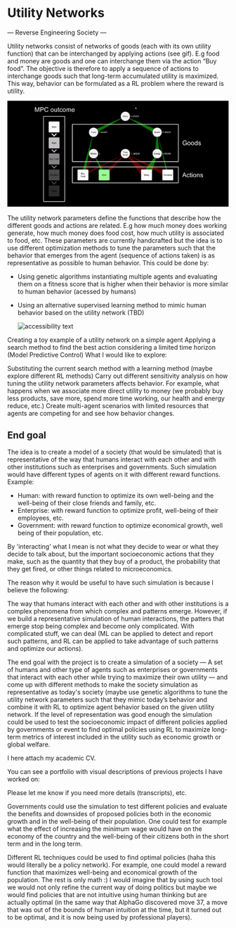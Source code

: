 # Utility Networks
—  Reverse Engineering Society — 



Utility networks consist of networks of goods (each with its own utility function) that can be interchanged by applying actions (see gif). E.g food and money are goods and one can interchange them via the action “Buy food”. The objective is therefore to apply a sequence of actions to interchange goods such that long-term accumulated utility is maximized. This way, behavior can be formulated as a RL problem where the reward is utility.

![](utility_network.gif)

The utility network parameters define the functions that describe how the different goods and actions are related. E.g how much money does working generate, how much money does food cost, how much utility is associated to food, etc. These parameters are currently handcrafted but the idea is to use different optimization methods to tune the parameters such that the behavior that emerges from the agent (sequence of actions taken) is as representative as possible to human behavior. This could be done by:
- Using genetic algorithms instantiating multiple agents and evaluating them on a fitness score that is higher when their behavior is more similar to human behavior (acessed by humans)
- Using an alternative supervised learning method to mimic human behavior based on the utility network (TBD)

  <img src="payoff_matrix_mixed_equilibrium.PNG" width="227" alt="accessibility text">

Creating a toy example of a utility network on a simple agent 
Applying a search method to find the best action considering a limited time horizon (Model Predictive Control)
What I would like to explore:

Substituting the current search method with a learning method (maybe explore different RL methods)
Carry out different sensitivity analysis on how tuning the utility network parameters affects behavior. For example, what happens when we associate more direct utility to money (we probably buy less products, save more, spend more time working, our health and energy reduce, etc.)
Create multi-agent scenarios with limited resources that agents are competing for and see how behavior changes.



## End goal

The idea is to create a model of a society  (that would be simulated) that is representative of the way that humans interact with each other and with other institutions such as enterprises and governments. Such simulation would have different types of agents on it with different reward functions. Example:

- Human: with reward function to optimize its own well-being and the well-being of their close friends and family, etc.
- Enterprise: with reward function to optimize profit, well-being of their employees, etc.
- Government: with reward function to optimize economical growth, well being of their population, etc.

By 'interacting' what I mean is not what they decide to wear or what they decide to talk about, but the important socioeconomic actions that they make, such as the quantity that they buy of a product, the probability that they get fired, or other things related to microeconomics.


The reason why it would be useful to have such simulation is because I believe the following: 

The way that humans interact with each other and with other institutions is a complex phenomena from which complex and patterns emerge. However, if we build a representative simulation of human interactions, the patters that emerge stop being complex and become only complicated. With complicated stuff, we can deal (ML can be applied to detect and report such patterns, and RL can be applied to take advantage of such patterns and optimize our actions).

The end goal with the project is to create a simulation of a society — A  set of humans and other type of agents such as enterprises or governments that interact with each other while trying to maximize their own utility — and come up with different methods to make the society simulation as representative as today's society (maybe use genetic algorithms to tune the utility network parameters such that they mimic today’s behavior and combine it with RL to optimize agent behavior based on the given utility network. If the level of representation was good enough the simulation could be used to test the socioeconomic impact of different policies applied by governments or event to find optimal policies using RL to maximize long-term metrics of interest included in the utility such as economic growth or global welfare.

I here attach my academic CV.

You can see a portfolio with visual descriptions of previous projects I have worked on:

 Please let me know if you need more details (transcripts), etc.



Governments could use the simulation to test different policies and evaluate the benefits and downsides of proposed policies both in the economic growth and in the well-being of their population. One could test for example what the effect of increasing the minimum wage would have on the economy of the country and the well-being of their citizens both in the short term and in the long term.

Different RL techniques could be used to find optimal policies (haha this would literally be a policy network). For example, one could model a reward function that maximizes well-being and economical growth of the population. The rest is only math :) I would imagine that by using such tool we would not only refine the current way of doing politics but maybe we would find policies that are not intuitive using human thinking but are actually optimal (in the same way that AlphaGo discovered move 37, a move that was out of the bounds of human intuition at the time, but it turned out to be optimal, and it is now being used by professional players).
